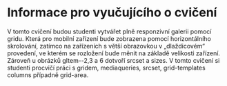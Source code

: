 # Informace pro vyučujícího o cvičení
V tomto cvičení budou studenti vytvářet plně responzivní galerii pomocí gridu. Která pro mobilní zařízení bude zobrazena pomocí horizontálního skrolování, zatímco na zařízeních s větší obrazovkou v „dlaždicovém“ provedení, ve kterém se rozložení bude měnit na základě velikosti zařízení. Zároveň u obrázků gItem--2,3 a 6 dotvoří srcset a sizes.
V tomto cvičení si studenti procvičí práci s gridem, mediaqueries, srcset, grid-templates columns případně grid-area.
